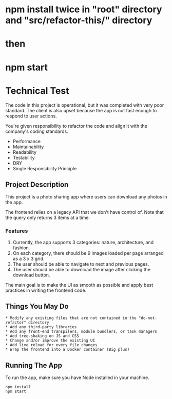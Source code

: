 # npm install twice in "root" directory and "src/refactor-this/" directory
# then 
# npm start

# Technical Test
The code in this project is operational, but it was completed with very poor standard.
The client is also upset because the app is not fast enough to respond to user actions.

You're given responsibility to refactor the code and align it with the company's coding standards.
- Performance
- Maintainability
- Readability
- Testability
- DRY
- Single Responsibility Principle


## Project Description
This project is a photo sharing app where users can download any photos in the app.

The frontend relies on a legacy API that we don't have control of.
Note that the query only returns 3 items at a time.

### Features
1. Currently, the app supports 3 categories: nature, architecture, and fashion.
2. On each category, there should be 9 images loaded per page arranged as a 3 x 3 grid.
3. The user should be able to navigate to next and previous pages.
4. The user should be able to download the image after clicking the download button.

The main goal is to make the UI as smooth as possible and apply best practices in writing the frontend code.


## Things You May Do
    * Modify any existing files that are not contained in the "do-not-refactor" directory
	* Add any third-party libraries
	* Add any front-end transpilers, module bundlers, or task managers
	* Add tree-shaking on JS and CSS
	* Change and/or improve the existing UI
	* Add live reload for every file changes
	* Wrap the frontend into a Docker container (Big plus)


## Running The App
To run the app, make sure you have Node installed in your machine.
```
npm install
npm start
```

